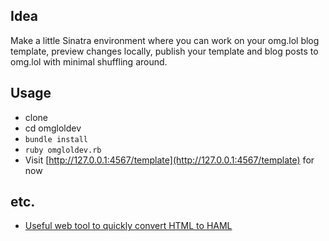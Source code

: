 ## Idea

Make a little Sinatra environment where you can work on your omg.lol blog template, preview changes locally, publish your template and blog posts to omg.lol with minimal shuffling around. 


## Usage

- clone
- cd omgloldev
- `bundle install`
- `ruby omgloldev.rb`
- Visit [http://127.0.0.1:4567/template](http://127.0.0.1:4567/template) for now

## etc.

- [Useful web tool to quickly convert HTML to HAML](https://awsm-tools.com/html-to-haml)